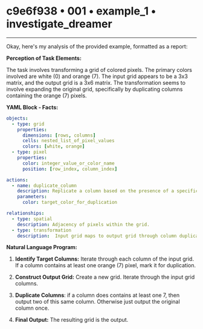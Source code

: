# c9e6f938 • 001 • example_1 • investigate_dreamer

---
Okay, here's my analysis of the provided example, formatted as a report:

**Perception of Task Elements:**

The task involves transforming a grid of colored pixels. The primary colors involved are white (0) and orange (7). The input grid appears to be a 3x3 matrix, and the output grid is a 3x6 matrix. The transformation seems to involve expanding the original grid, specifically by duplicating columns containing the orange (7) pixels.

**YAML Block - Facts:**



```yaml
objects:
  - type: grid
    properties:
      dimensions: [rows, columns]
      cells: nested_list_of_pixel_values
      colors: [white, orange]
  - type: pixel
    properties:
      color: integer_value_or_color_name
      position: [row_index, column_index]

actions:
  - name: duplicate_column
    description: Replicate a column based on the presence of a specific color.
    parameters:
      color: target_color_for_duplication

relationships:
  - type: spatial
    description: Adjacency of pixels within the grid.
  - type: transformation
    description:  Input grid maps to output grid through column duplication.

```



**Natural Language Program:**

1.  **Identify Target Columns:** Iterate through each column of the input grid. If a column contains at least one orange (7) pixel, mark it for duplication.

2.  **Construct Output Grid:** Create a new grid. Iterate through the input grid columns.

3.  **Duplicate Columns**: if a column does contains at least one 7, then output two of this same column. Otherwise just output the original column once.

4.  **Final Output:** The resulting grid is the output.

